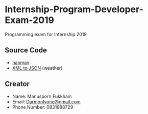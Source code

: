 # Internship-Program-Developer-Exam-2019
Programming exam for Internship 2019

## Source Code
- [hanman](hangman)
- [XML to JSON](weather) (weather)

## Creator

- Name: Manusporn Fukkham
- Email: Darmonlyone@gmail.com
- Phone Number: 0831888729